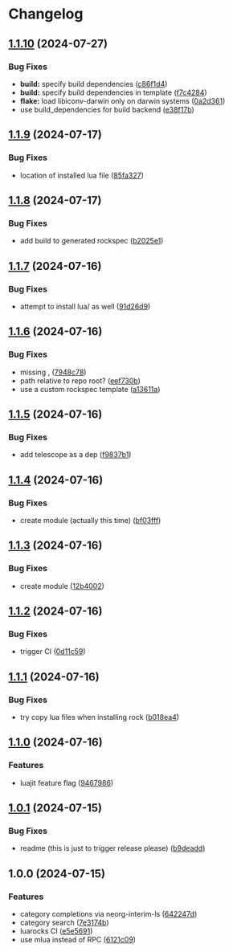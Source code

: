 # Changelog

## [1.1.10](https://github.com/benlubas/neorg-se/compare/v1.1.9...v1.1.10) (2024-07-27)


### Bug Fixes

* **build:** specify build dependencies ([c86f1d4](https://github.com/benlubas/neorg-se/commit/c86f1d4360ee8fcc5f76ada1849ee3291b2ba9c2))
* **build:** specify build dependencies in template ([f7c4284](https://github.com/benlubas/neorg-se/commit/f7c4284be2d75c10c3b465332908929ba3e0061b))
* **flake:** load libiconv-darwin only on darwin systems ([0a2d361](https://github.com/benlubas/neorg-se/commit/0a2d361afe624c1881ba2a65a755dc2e46394de9))
* use build_dependencies for build backend ([e38f17b](https://github.com/benlubas/neorg-se/commit/e38f17b6053c9833b62cd080014b4d0174cf3a84))

## [1.1.9](https://github.com/benlubas/neorg-se/compare/v1.1.8...v1.1.9) (2024-07-17)


### Bug Fixes

* location of installed lua file ([85fa327](https://github.com/benlubas/neorg-se/commit/85fa327f5afd0cdeaae61b768b18346594cd152c))

## [1.1.8](https://github.com/benlubas/neorg-se/compare/v1.1.7...v1.1.8) (2024-07-17)


### Bug Fixes

* add build to generated rockspec ([b2025e1](https://github.com/benlubas/neorg-se/commit/b2025e16b1d422bad9fda85a31dea800289173a2))

## [1.1.7](https://github.com/benlubas/neorg-se/compare/v1.1.6...v1.1.7) (2024-07-16)


### Bug Fixes

* attempt to install lua/ as well ([91d26d9](https://github.com/benlubas/neorg-se/commit/91d26d93ec16efd79f5a48748513c516cc1cef6b))

## [1.1.6](https://github.com/benlubas/neorg-se/compare/v1.1.5...v1.1.6) (2024-07-16)


### Bug Fixes

* missing , ([7948c78](https://github.com/benlubas/neorg-se/commit/7948c78c3642ea9b2b36c6c273ef0ed8aa36a49f))
* path relative to repo root? ([eef730b](https://github.com/benlubas/neorg-se/commit/eef730b5d9cf87e72f0d2aa28ba310ab6c21058f))
* use a custom rockspec template ([a13611a](https://github.com/benlubas/neorg-se/commit/a13611a7af78a6a49dbed0a7d6a952b86e3d3e9a))

## [1.1.5](https://github.com/benlubas/neorg-se/compare/v1.1.4...v1.1.5) (2024-07-16)


### Bug Fixes

* add telescope as a dep ([f9837b1](https://github.com/benlubas/neorg-se/commit/f9837b151340a6efe2221c1cab96ba96e348babe))

## [1.1.4](https://github.com/benlubas/neorg-se/compare/v1.1.3...v1.1.4) (2024-07-16)


### Bug Fixes

* create module  (actually this time) ([bf03fff](https://github.com/benlubas/neorg-se/commit/bf03ffff7288bdf297b02dc1745af8fd894cb6ef))

## [1.1.3](https://github.com/benlubas/neorg-se/compare/v1.1.2...v1.1.3) (2024-07-16)


### Bug Fixes

* create module ([12b4002](https://github.com/benlubas/neorg-se/commit/12b40025321cbc2aaa6825548bed8d38c37b3904))

## [1.1.2](https://github.com/benlubas/neorg-se/compare/v1.1.1...v1.1.2) (2024-07-16)


### Bug Fixes

* trigger CI ([0d11c59](https://github.com/benlubas/neorg-se/commit/0d11c59e01441dd1fa74c3fb8ac695840cfc2e4a))

## [1.1.1](https://github.com/benlubas/neorg-se/compare/v1.1.0...v1.1.1) (2024-07-16)


### Bug Fixes

* try copy lua files when installing rock ([b018ea4](https://github.com/benlubas/neorg-se/commit/b018ea4be046bd5eb7dda10050fa4b89c8d76604))

## [1.1.0](https://github.com/benlubas/neorg-se/compare/v1.0.1...v1.1.0) (2024-07-16)


### Features

* luajit feature flag ([9467986](https://github.com/benlubas/neorg-se/commit/9467986666731f10cce764a29cf15ffc1eb5016d))

## [1.0.1](https://github.com/benlubas/neorg-se/compare/v1.0.0...v1.0.1) (2024-07-15)


### Bug Fixes

* readme (this is just to trigger release please) ([b9deadd](https://github.com/benlubas/neorg-se/commit/b9deadd0b4a9410d4be7300beb720ff2fa32bed2))

## 1.0.0 (2024-07-15)


### Features

* category completions via neorg-interim-ls ([642247d](https://github.com/benlubas/neorg-se/commit/642247d59165af3138c14384b494f8aac5454326))
* category search ([7e3174b](https://github.com/benlubas/neorg-se/commit/7e3174b877fa7db6b1d557348d4632503380540f))
* luarocks CI ([e5e5691](https://github.com/benlubas/neorg-se/commit/e5e5691b16435dc4ab9162d9009266d0a40745ca))
* use mlua instead of RPC ([6121c09](https://github.com/benlubas/neorg-se/commit/6121c09b48133a90f17e29f7a61f9177967dd50b))

